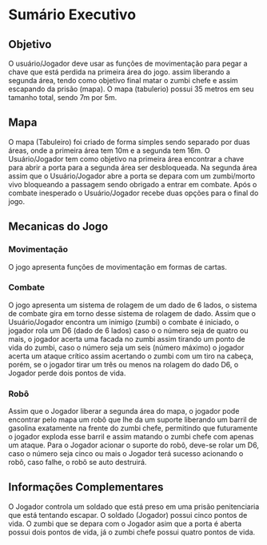 # **Sumário Executivo**
## **Objetivo**
O usuário/Jogador deve usar as funções de movimentação para pegar a chave que está perdida na primeira área do jogo. assim liberando a segunda área, tendo como objetivo final matar o zumbi chefe e assim escapando da prisão (mapa). O mapa (tabulerio) possui 35 metros em seu tamanho total, sendo 7m por 5m.

## **Mapa**
O mapa (Tabuleiro) foi criado de forma simples sendo separado por duas áreas, onde a primeira área tem 10m e a segunda tem 16m. O Usuário/Jogador tem como objetivo na primeira área encontrar a chave para abrir a porta para a segunda área ser desbloqueada. Na segunda área assim que o Usuário/Jogador abre a porta se depara com um zumbi/morto vivo bloqueando a passagem sendo obrigado a entrar em combate. Após o combate inesperado o Usuário/Jogador recebe duas opções para o final do jogo.

## **Mecanicas do Jogo**
### **Movimentação**
O jogo apresenta funções de movimentação em formas de cartas. 
### **Combate**
O jogo apresenta um sistema de rolagem de um dado de 6 lados, o sistema de combate gira em torno desse sistema de rolagem de dado. Assim que o Usuário/Jogador encontra um inimigo (zumbi) o combate é iniciado, o jogador rola um D6 (dado de 6 lados) caso o o número seja de quatro ou mais, o jogador acerta uma facada no zumbi assim tirando um ponto de vida do zumbi, caso o número seja um seis (número máximo) o jogador acerta um ataque crítico assim acertando o zumbi com um tiro na cabeça, porém, se o jogador tirar um três ou menos na rolagem do dado D6, o Jogador perde dois pontos de vida.

### **Robô**
Assim que o Jogador liberar a segunda área do mapa, o jogador pode encontrar pelo mapa um robô que lhe da um suporte liberando um barril de gasolina exatamente na frente do zumbi chefe, permitindo que futuramente o jogador exploda esse barril e assim matando o zumbi chefe com apenas um ataque. Para o Jogador acionar o suporte do robô, deve-se rolar um D6, caso o número seja cinco ou mais o Jogador terá sucesso acionando o robô, caso falhe, o robô se auto destruirá.

## **Informações Complementares**
O Jogador controla um soldado que está preso em uma prisão penitenciaria que está tentando escapar. O soldado (Jogador) possui cinco pontos de vida. O zumbi que se depara com o Jogador asim que a porta é aberta possui dois pontos de vida, já o zumbi chefe possui quatro pontos de vida.